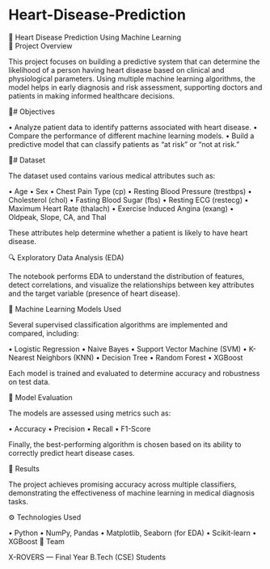 # Heart-Disease-Prediction
💓 Heart Disease Prediction Using Machine Learning
<br>
📘 Project Overview

This project focuses on building a predictive system that can determine the likelihood of a person having heart disease based on clinical and physiological parameters. Using multiple machine learning algorithms, the model helps in early diagnosis and risk assessment, supporting doctors and patients in making informed healthcare decisions.

🎯# Objectives

•	Analyze patient data to identify patterns associated with heart disease.
•	Compare the performance of different machine learning models.
•	Build a predictive model that can classify patients as “at risk” or “not at risk.”


🧩# Dataset

The dataset used contains various medical attributes such as:

•	Age
•	Sex
•	Chest Pain Type (cp)
•	Resting Blood Pressure (trestbps)
•	Cholesterol (chol)
•	Fasting Blood Sugar (fbs)
•	Resting ECG (restecg)
•	Maximum Heart Rate (thalach)
•	Exercise Induced Angina (exang)
•	Oldpeak, Slope, CA, and Thal


These attributes help determine whether a patient is likely to have heart disease.

🔍 Exploratory Data Analysis (EDA)

The notebook performs EDA to understand the distribution of features, detect correlations, and visualize the relationships between key attributes and the target variable (presence of heart disease).

🤖 Machine Learning Models Used

Several supervised classification algorithms are implemented and compared, including:

•	Logistic Regression
•	Naive Bayes
•	Support Vector Machine (SVM)
•	K-Nearest Neighbors (KNN)
•	Decision Tree
•	Random Forest
•	XGBoost


Each model is trained and evaluated to determine accuracy and robustness on test data.

🧠 Model Evaluation

The models are assessed using metrics such as:

•	Accuracy
•	Precision
•	Recall
•	F1-Score

Finally, the best-performing algorithm is chosen based on its ability to correctly predict heart disease cases.

🏁 Results

The project achieves promising accuracy across multiple classifiers, demonstrating the effectiveness of machine learning in medical diagnosis tasks.

⚙️ Technologies Used

•	Python
•	NumPy, Pandas
•	Matplotlib, Seaborn (for EDA)
•	Scikit-learn
•	XGBoost
👥 Team

X-ROVERS — Final Year B.Tech (CSE) Students
